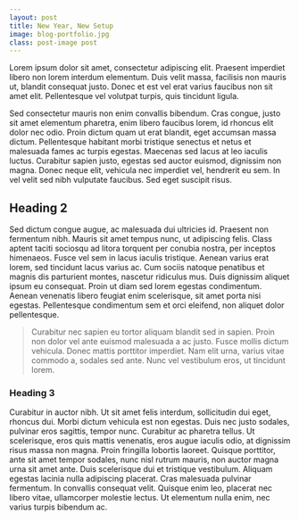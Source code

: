 ```yaml
---
layout: post
title: New Year, New Setup
image: blog-portfolio.jpg
class: post-image post
---
```


Lorem ipsum dolor sit amet, consectetur adipiscing elit. Praesent imperdiet libero non lorem interdum elementum. Duis velit massa, facilisis non mauris ut, blandit consequat justo. Donec et est vel erat varius faucibus non sit amet elit. Pellentesque vel volutpat turpis, quis tincidunt ligula.

Sed consectetur mauris non enim convallis bibendum. Cras congue, justo sit amet elementum pharetra, enim libero faucibus lorem, id rhoncus elit dolor nec odio. Proin dictum quam ut erat blandit, eget accumsan massa dictum. Pellentesque habitant morbi tristique senectus et netus et malesuada fames ac turpis egestas. Maecenas sed lacus at leo iaculis luctus. Curabitur sapien justo, egestas sed auctor euismod, dignissim non magna. Donec neque elit, vehicula nec imperdiet vel, hendrerit eu sem. In vel velit sed nibh vulputate faucibus. Sed eget suscipit risus.

## Heading 2
Sed dictum congue augue, ac malesuada dui ultricies id. Praesent non fermentum nibh. Mauris sit amet tempus nunc, ut adipiscing felis. Class aptent taciti sociosqu ad litora torquent per conubia nostra, per inceptos himenaeos. Fusce vel sem in lacus iaculis tristique. Aenean varius erat lorem, sed tincidunt lacus varius ac. Cum sociis natoque penatibus et magnis dis parturient montes, nascetur ridiculus mus. Duis dignissim aliquet ipsum eu consequat. Proin ut diam sed lorem egestas condimentum. Aenean venenatis libero feugiat enim scelerisque, sit amet porta nisi egestas. Pellentesque condimentum sem et orci eleifend, non aliquet dolor pellentesque.


<blockquote>Curabitur nec sapien eu tortor aliquam blandit sed in sapien. Proin non dolor vel ante euismod malesuada a ac justo. Fusce mollis dictum vehicula. Donec mattis porttitor imperdiet. Nam elit urna, varius vitae commodo a, sodales sed ante. Nunc vel vestibulum eros, ut tincidunt lorem.</blockquote>


### Heading 3
Curabitur in auctor nibh. Ut sit amet felis interdum, sollicitudin dui eget, rhoncus dui. Morbi dictum vehicula est non egestas. Duis nec justo sodales, pulvinar eros sagittis, tempor nunc. Curabitur ac pharetra tellus. Ut scelerisque, eros quis mattis venenatis, eros augue iaculis odio, at dignissim risus massa non magna. Proin fringilla lobortis laoreet. Quisque porttitor, ante sit amet tempor sodales, nunc nisl rutrum mauris, non auctor magna urna sit amet ante. Duis scelerisque dui et tristique vestibulum. Aliquam egestas lacinia nulla adipiscing placerat. Cras malesuada pulvinar fermentum. In convallis consequat velit. Quisque enim leo, placerat nec libero vitae, ullamcorper molestie lectus. Ut elementum nulla enim, nec varius turpis bibendum ac. 